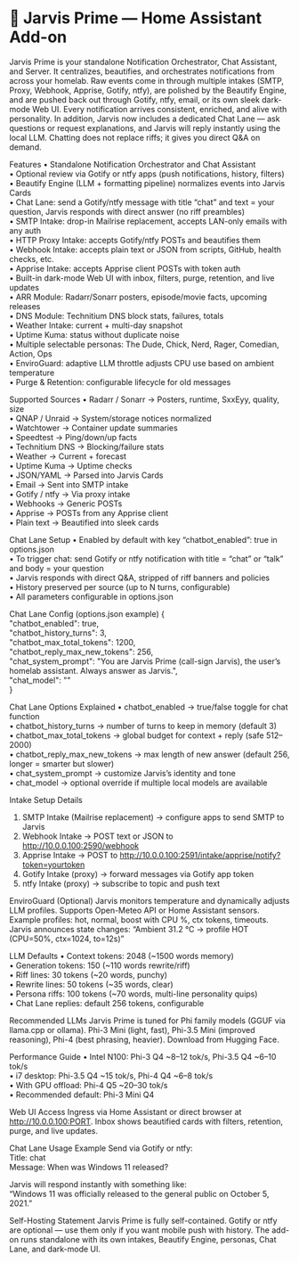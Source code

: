 # 🧩 Jarvis Prime — Home Assistant Add-on

Jarvis Prime is your standalone Notification Orchestrator, Chat Assistant, and Server. It centralizes, beautifies, and orchestrates notifications from across your homelab. Raw events come in through multiple intakes (SMTP, Proxy, Webhook, Apprise, Gotify, ntfy), are polished by the Beautify Engine, and are pushed back out through Gotify, ntfy, email, or its own sleek dark-mode Web UI. Every notification arrives consistent, enriched, and alive with personality. In addition, Jarvis now includes a dedicated Chat Lane — ask questions or request explanations, and Jarvis will reply instantly using the local LLM. Chatting does not replace riffs; it gives you direct Q&A on demand.

Features
• Standalone Notification Orchestrator and Chat Assistant  
• Optional review via Gotify or ntfy apps (push notifications, history, filters)  
• Beautify Engine (LLM + formatting pipeline) normalizes events into Jarvis Cards  
• Chat Lane: send a Gotify/ntfy message with title “chat” and text = your question, Jarvis responds with direct answer (no riff preambles)  
• SMTP Intake: drop-in Mailrise replacement, accepts LAN-only emails with any auth  
• HTTP Proxy Intake: accepts Gotify/ntfy POSTs and beautifies them  
• Webhook Intake: accepts plain text or JSON from scripts, GitHub, health checks, etc.  
• Apprise Intake: accepts Apprise client POSTs with token auth  
• Built-in dark-mode Web UI with inbox, filters, purge, retention, and live updates  
• ARR Module: Radarr/Sonarr posters, episode/movie facts, upcoming releases  
• DNS Module: Technitium DNS block stats, failures, totals  
• Weather Intake: current + multi-day snapshot  
• Uptime Kuma: status without duplicate noise  
• Multiple selectable personas: The Dude, Chick, Nerd, Rager, Comedian, Action, Ops  
• EnviroGuard: adaptive LLM throttle adjusts CPU use based on ambient temperature  
• Purge & Retention: configurable lifecycle for old messages  

Supported Sources
• Radarr / Sonarr → Posters, runtime, SxxEyy, quality, size  
• QNAP / Unraid → System/storage notices normalized  
• Watchtower → Container update summaries  
• Speedtest → Ping/down/up facts  
• Technitium DNS → Blocking/failure stats  
• Weather → Current + forecast  
• Uptime Kuma → Uptime checks  
• JSON/YAML → Parsed into Jarvis Cards  
• Email → Sent into SMTP intake  
• Gotify / ntfy → Via proxy intake  
• Webhooks → Generic POSTs  
• Apprise → POSTs from any Apprise client  
• Plain text → Beautified into sleek cards  

Chat Lane Setup
• Enabled by default with key “chatbot_enabled”: true in options.json  
• To trigger chat: send Gotify or ntfy notification with title = “chat” or “talk” and body = your question  
• Jarvis responds with direct Q&A, stripped of riff banners and policies  
• History preserved per source (up to N turns, configurable)  
• All parameters configurable in options.json  

Chat Lane Config (options.json example)
{  
  "chatbot_enabled": true,  
  "chatbot_history_turns": 3,  
  "chatbot_max_total_tokens": 1200,  
  "chatbot_reply_max_new_tokens": 256,  
  "chat_system_prompt": "You are Jarvis Prime (call-sign Jarvis), the user’s homelab assistant. Always answer as Jarvis.",  
  "chat_model": ""  
}  

Chat Lane Options Explained
• chatbot_enabled → true/false toggle for chat function  
• chatbot_history_turns → number of turns to keep in memory (default 3)  
• chatbot_max_total_tokens → global budget for context + reply (safe 512–2000)  
• chatbot_reply_max_new_tokens → max length of new answer (default 256, longer = smarter but slower)  
• chat_system_prompt → customize Jarvis’s identity and tone  
• chat_model → optional override if multiple local models are available  

Intake Setup Details
1. SMTP Intake (Mailrise replacement) → configure apps to send SMTP to Jarvis  
2. Webhook Intake → POST text or JSON to http://10.0.0.100:2590/webhook  
3. Apprise Intake → POST to http://10.0.0.100:2591/intake/apprise/notify?token=yourtoken  
4. Gotify Intake (proxy) → forward messages via Gotify app token  
5. ntfy Intake (proxy) → subscribe to topic and push text  

EnviroGuard (Optional)
Jarvis monitors temperature and dynamically adjusts LLM profiles. Supports Open-Meteo API or Home Assistant sensors. Example profiles: hot, normal, boost with CPU %, ctx tokens, timeouts. Jarvis announces state changes: “Ambient 31.2 °C → profile HOT (CPU=50%, ctx=1024, to=12s)”

LLM Defaults
• Context tokens: 2048 (~1500 words memory)  
• Generation tokens: 150 (~110 words rewrite/riff)  
• Riff lines: 30 tokens (~20 words, punchy)  
• Rewrite lines: 50 tokens (~35 words, clear)  
• Persona riffs: 100 tokens (~70 words, multi-line personality quips)  
• Chat Lane replies: default 256 tokens, configurable  

Recommended LLMs
Jarvis Prime is tuned for Phi family models (GGUF via llama.cpp or ollama). Phi-3 Mini (light, fast), Phi-3.5 Mini (improved reasoning), Phi-4 (best phrasing, heavier). Download from Hugging Face.  

Performance Guide
• Intel N100: Phi-3 Q4 ~8–12 tok/s, Phi-3.5 Q4 ~6–10 tok/s  
• i7 desktop: Phi-3.5 Q4 ~15 tok/s, Phi-4 Q4 ~6–8 tok/s  
• With GPU offload: Phi-4 Q5 ~20–30 tok/s  
• Recommended default: Phi-3 Mini Q4  

Web UI Access
Ingress via Home Assistant or direct browser at http://10.0.0.100:PORT. Inbox shows beautified cards with filters, retention, purge, and live updates.  

Chat Lane Usage Example
Send via Gotify or ntfy:  
Title: chat  
Message: When was Windows 11 released?  

Jarvis will respond instantly with something like:  
“Windows 11 was officially released to the general public on October 5, 2021.”  

Self-Hosting Statement
Jarvis Prime is fully self-contained. Gotify or ntfy are optional — use them only if you want mobile push with history. The add-on runs standalone with its own intakes, Beautify Engine, personas, Chat Lane, and dark-mode UI.